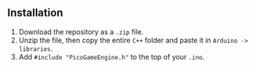 ## Installation
1. Download the repository as a `.zip` file.
2. Unzip the file, then copy the entire `C++` folder and paste it in `Arduino -> libraries`.
3. Add `#include "PicoGameEngine.h"` to the top of your `.ino`.